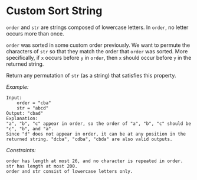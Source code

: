 # Custom Sort String

`order` and `str` are strings composed of lowercase letters. In `order`, no letter occurs more than once.

`order` was sorted in some custom order previously. We want to permute the characters of `str` so that they match the order that `order` was sorted. More specifically, if `x` occurs before `y` in `order`, then `x` should occur before `y` in the returned string.

Return any permutation of `str` (as a string) that satisfies this property.

*Example:*

    Input: 
        order = "cba"
        str = "abcd"
    Output: "cbad"
    Explanation: 
    "a", "b", "c" appear in order, so the order of "a", "b", "c" should be "c", "b", and "a". 
    Since "d" does not appear in order, it can be at any position in the returned string. "dcba", "cdba", "cbda" are also valid outputs.

*Constraints:*

    order has length at most 26, and no character is repeated in order.
    str has length at most 200.
    order and str consist of lowercase letters only.


